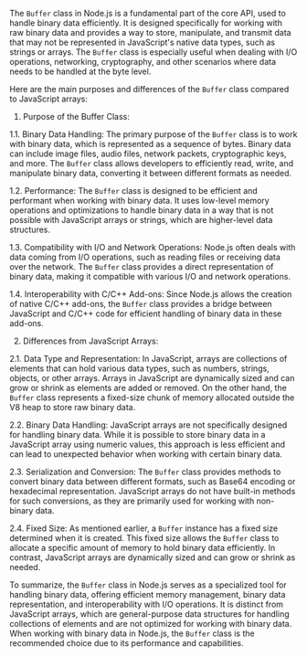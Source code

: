 The `Buffer` class in Node.js is a fundamental part of the core API, used to handle binary data efficiently. It is designed specifically for working with raw binary data and provides a way to store, manipulate, and transmit data that may not be represented in JavaScript's native data types, such as strings or arrays. The `Buffer` class is especially useful when dealing with I/O operations, networking, cryptography, and other scenarios where data needs to be handled at the byte level.

Here are the main purposes and differences of the `Buffer` class compared to JavaScript arrays:

1. Purpose of the Buffer Class:

1.1. Binary Data Handling:
The primary purpose of the `Buffer` class is to work with binary data, which is represented as a sequence of bytes. Binary data can include image files, audio files, network packets, cryptographic keys, and more. The `Buffer` class allows developers to efficiently read, write, and manipulate binary data, converting it between different formats as needed.

1.2. Performance:
The `Buffer` class is designed to be efficient and performant when working with binary data. It uses low-level memory operations and optimizations to handle binary data in a way that is not possible with JavaScript arrays or strings, which are higher-level data structures.

1.3. Compatibility with I/O and Network Operations:
Node.js often deals with data coming from I/O operations, such as reading files or receiving data over the network. The `Buffer` class provides a direct representation of binary data, making it compatible with various I/O and network operations.

1.4. Interoperability with C/C++ Add-ons:
Since Node.js allows the creation of native C/C++ add-ons, the `Buffer` class provides a bridge between JavaScript and C/C++ code for efficient handling of binary data in these add-ons.

2. Differences from JavaScript Arrays:

2.1. Data Type and Representation:
In JavaScript, arrays are collections of elements that can hold various data types, such as numbers, strings, objects, or other arrays. Arrays in JavaScript are dynamically sized and can grow or shrink as elements are added or removed. On the other hand, the `Buffer` class represents a fixed-size chunk of memory allocated outside the V8 heap to store raw binary data.

2.2. Binary Data Handling:
JavaScript arrays are not specifically designed for handling binary data. While it is possible to store binary data in a JavaScript array using numeric values, this approach is less efficient and can lead to unexpected behavior when working with certain binary data.

2.3. Serialization and Conversion:
The `Buffer` class provides methods to convert binary data between different formats, such as Base64 encoding or hexadecimal representation. JavaScript arrays do not have built-in methods for such conversions, as they are primarily used for working with non-binary data.

2.4. Fixed Size:
As mentioned earlier, a `Buffer` instance has a fixed size determined when it is created. This fixed size allows the `Buffer` class to allocate a specific amount of memory to hold binary data efficiently. In contrast, JavaScript arrays are dynamically sized and can grow or shrink as needed.

To summarize, the `Buffer` class in Node.js serves as a specialized tool for handling binary data, offering efficient memory management, binary data representation, and interoperability with I/O operations. It is distinct from JavaScript arrays, which are general-purpose data structures for handling collections of elements and are not optimized for working with binary data. When working with binary data in Node.js, the `Buffer` class is the recommended choice due to its performance and capabilities.

